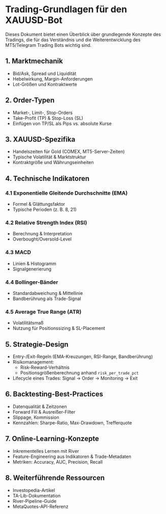 # Trading-Grundlagen für den XAUUSD-Bot

Dieses Dokument bietet einen Überblick über grundlegende Konzepte des Tradings, die für das Verständnis und die Weiterentwicklung des MT5/Telegram Trading Bots wichtig sind.

## 1. Marktmechanik
- Bid/Ask, Spread und Liquidität  
- Hebelwirkung, Margin-Anforderungen  
- Lot-Größen und Kontraktwerte

## 2. Order-Typen  
- Market-, Limit-, Stop-Orders  
- Take-Profit (TP) & Stop-Loss (SL)  
- Einfügen von TP/SL als Pips vs. absolute Kurse

## 3. XAUUSD-Spezifika  
- Handelszeiten für Gold (COMEX, MT5-Server-Zeiten)  
- Typische Volatilität & Marktstruktur  
- Kontraktgröße und Währungseinheiten

## 4. Technische Indikatoren  
### 4.1 Exponentielle Gleitende Durchschnitte (EMA)  
- Formel & Glättungsfaktor  
- Typische Perioden (z. B. 8, 21)  
### 4.2 Relative Strength Index (RSI)  
- Berechnung & Interpretation  
- Overbought/Oversold-Level  
### 4.3 MACD  
- Linien & Histogramm  
- Signalgenerierung  
### 4.4 Bollinger-Bänder  
- Standardabweichung & Mittellinie  
- Bandberührung als Trade-Signal  
### 4.5 Average True Range (ATR)  
- Volatilitätsmaß  
- Nutzung für Positionssizing & SL-Placement

## 5. Strategie-Design  
- Entry-/Exit-Regeln (EMA-Kreuzungen, RSI-Range, Bandberührung)  
- Risikomanagement:  
  - Risk-Reward-Verhältnis  
  - Positionsgrößenberechnung anhand `risk_per_trade_pct`  
- Lifecycle eines Trades: Signal → Order → Monitoring → Exit

## 6. Backtesting-Best-Practices  
- Datenqualität & Zeitzonen  
- Forward Fill & Ausreißer-Filter  
- Slippage, Kommission  
- Kennzahlen: Sharpe-Ratio, Max-Drawdown, Trefferquote

## 7. Online-Learning-Konzepte  
- Inkrem­entelles Lernen mit River  
- Feature-Engineering aus Indikatoren & Trade-Metadaten  
- Metriken: Accuracy, AUC, Precision, Recall

## 8. Weiterführende Ressourcen  
- Investopedia-Artikel  
- TA-Lib-Dokumentation  
- River-Pipeline-Guide  
- MetaQuotes-API-Referenz 